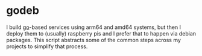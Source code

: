# godeb

I build [go](https://go.dev)-based services using arm64 and amd64 systems, but
then I deploy them to (usually) raspberry pis and I prefer that to happen via
debian packages. This script abstracts some of the common steps across my
projects to simplify that process.
